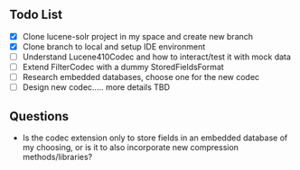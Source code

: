 ## Todo List
- [x] Clone lucene-solr project in my space and create new branch
- [x] Clone branch to local and setup IDE environment
- [ ] Understand Lucene410Codec and how to interact/test it with mock data
- [ ] Extend FilterCodec with a dummy StoredFieldsFormat
- [ ] Research embedded databases, choose one for the new codec
- [ ] Design new codec..... more details TBD

## Questions
* Is the codec extension only to store fields in an embedded database of my choosing, or is it to also incorporate new compression methods/libraries?
